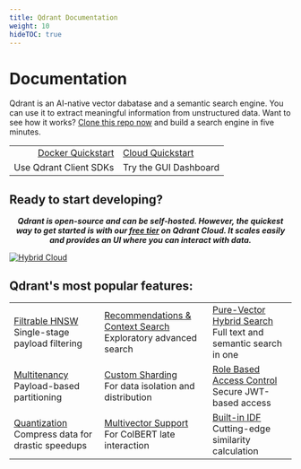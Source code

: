 ```yaml
---
title: Qdrant Documentation
weight: 10
hideTOC: true
---
```

# Documentation

Qdrant is an AI-native vector dabatase and a semantic search engine. You can use it to extract meaningful information from unstructured data. Want to see how it works? [Clone this repo now](https://github.com/qdrant/qdrant_demo/) and build a search engine in five minutes.

|||
|-:|:-|
|[Docker Quickstart](/documentation/quick-start/)|[Cloud Quickstart](/documentation/cloud/quickstart-cloud/)|
|Use Qdrant Client SDKs|Try the GUI Dashboard|


## Ready to start developing? 

***<p style="text-align: center;">Qdrant is open-source and can be self-hosted. However, the quickest way to get started is with our [free tier](https://qdrant.to/cloud) on Qdrant Cloud. It scales easily and provides an UI where you can interact with data.</p>***

[![Hybrid Cloud](/docs/homepage/cloud-cta.png)](https://qdrant.to/cloud)

## Qdrant's most popular features: 
||||
|:-|:-|:-|
|[Filtrable HNSW](/documentation/filtering/) </br> Single-stage payload filtering | [Recommendations & Context Search](/documentation/concepts/explore/#explore-the-data) </br> Exploratory advanced search| [Pure-Vector Hybrid Search](/documentation/hybrid-queries/)</br>Full text and semantic search in one|
|[Multitenancy](/documentation/guides/multiple-partitions/) </br> Payload-based partitioning|[Custom Sharding](/documentation/guides/distributed_deployment/#sharding) </br> For data isolation and distribution|[Role Based Access Control](/documentation/guides/security/?q=jwt#granular-access-control-with-jwt)</br>Secure JWT-based access |
|[Quantization](/documentation/guides/quantization/) </br> Compress data for drastic speedups|[Multivector Support](/documentation/concepts/vectors/?q=multivect#multivectors) </br> For ColBERT late interaction |[Built-in IDF](/documentation/concepts/indexing/?q=inverse+docu#idf-modifier) </br> Cutting-edge similarity calculation|